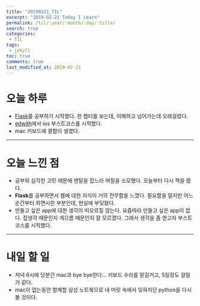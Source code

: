 ```yaml
---
title: "20190221_TIL"
excerpt: "2019-02-21 Today I Learn"
permalink: /til/:year/:month/:day/:title/
search: true
categories:
 - TIL
tags:
 - jekyll
toc: true
comments: true
last_modified_at: 2019-02-21
---
```


# 오늘 하루
- [Flask](https://github.com/pallets/flask)를 공부하기 시작했다. 한 챕터를 보는데, 이해하고 넘어가는데 오래걸렸다.
- [edwith](https://www.edwith.org/boostcourse-ios)에서 ios 부스트코스를 시작했다.
- mac 키보드에 결함이 생겼다.

---
# 오늘 느낀 점
- 공부외 심각한 고민 때문에 멘탈을 잡느라 며칠을 소모했다. 오늘부터 다시 책을 폈다. 
- **Flask**를 공부하면서 웹에 대한 지식이 거의 전무함을 느꼈다. 필요함을 알지만 어느순간부터 외면시한 부분인데, 현실에 부딪혔다.
- 만들고 싶은 app에 대한 생각이 떠오르질 않는다. 요즘따라 만들고 싶은 app이 없다. 잡생각 때문인지 게으름 때문인지 잘 모르겠다. 그래서 생각을 좀 얻고자 부스트코스를 시작했다.

---
# 내일 할 일
- 저녁 6시에 당분간 mac과 bye bye한다... 키보드 수리를 맡길거고, 5일정도 걸릴거 같다.
- mac이 없는동안 함께할 삼성 노트북으로 내 머릿 속에서 잊혀지던 python을 다시 볼 것이다.
